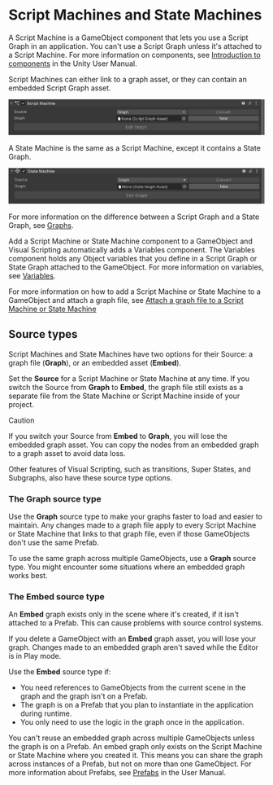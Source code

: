 # Script Machines and State Machines

A Script Machine is a GameObject component that lets you use a Script Graph in an application. You can't use a Script Graph unless it's attached to a Script Machine. For more information on components, see [Introduction to components](https://docs.unity3d.com/Manual/Components.html) in the Unity User Manual. 

Script Machines can either link to a graph asset, or they can contain an embedded Script Graph asset.

![An image of the Unity Inspector that displays a blank Script Machine component on a GameObject.](images/vs-script-machine-blank.png)

A State Machine is the same as a Script Machine, except it contains a State Graph.

![An image of the Unity Inspector that displays a blank State Machine component on a GameObject.](images/vs-state-machine-blank.png)

For more information on the difference between a Script Graph and a State Graph, see [Graphs](vs-graph-types.md).

Add a Script Machine or State Machine component to a GameObject and Visual Scripting automatically adds a Variables component. The Variables component holds any Object variables that you define in a Script Graph or State Graph attached to the GameObject. For more information on variables, see [Variables](vs-variables.md).

For more information on how to add a Script Machine or State Machine to a GameObject and attach a graph file, see [Attach a graph file to a Script Machine or State Machine](vs-attach-graph-machine.md)

## Source types

Script Machines and State Machines have two options for their Source: a graph file (**Graph**), or an embedded asset (**Embed**). 

Set the **Source** for a Script Machine or State Machine at any time. If you switch the Source from **Graph** to **Embed**, the graph file still exists as a separate file from the State Machine or Script Machine inside of your project.

> [!CAUTION]
> If you switch your Source from **Embed** to **Graph**, you will lose the embedded graph asset. You can copy the nodes from an embedded graph to a graph asset to avoid data loss. 

Other features of Visual Scripting, such as transitions, Super States, and Subgraphs, also have these source type options.

### The Graph source type 

Use the **Graph** source type to make your graphs faster to load and easier to maintain. Any changes made to a graph file apply to every Script Machine or State Machine that links to that graph file, even if those GameObjects don't use the same Prefab. 

To use the same graph across multiple GameObjects, use a **Graph** source type. You might encounter some situations where an embedded graph works best. 

### The Embed source type 

An **Embed** graph exists only in the scene where it's created, if it isn't attached to a Prefab. This can cause problems with source control systems. 

If you delete a GameObject with an **Embed** graph asset, you will lose your graph. Changes made to an embedded graph aren't saved while the Editor is in Play mode.

Use the **Embed** source type if: 

- You need references to GameObjects from the current scene in the graph and the graph isn't on a Prefab. 
- The graph is on a Prefab that you plan to instantiate in the application during runtime. 
- You only need to use the logic in the graph once in the application. 

You can't reuse an embedded graph across multiple GameObjects unless the graph is on a Prefab. An embed graph only exists on the Script Machine or State Machine where you created it. This means you can share the graph across instances of a Prefab, but not on more than one GameObject. For more information about Prefabs, see [Prefabs](https://docs.unity3d.com/Manual/Prefabs.html) in the User Manual.
